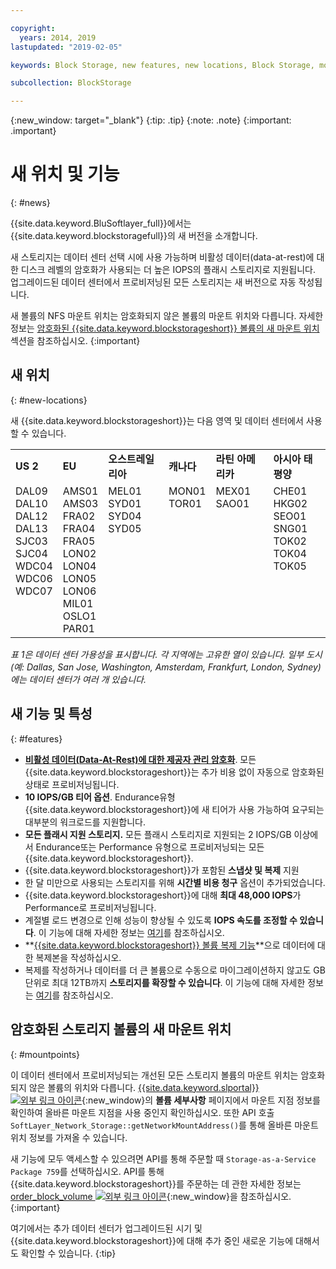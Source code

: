 ```yaml
---

copyright:
  years: 2014, 2019
lastupdated: "2019-02-05"

keywords: Block Storage, new features, new locations, Block Storage, mount point changes, select data centers, ISCSI,

subcollection: BlockStorage

---
```

{:new_window: target="_blank"}
{:tip: .tip}
{:note: .note}
{:important: .important}

# 새 위치 및 기능
{: #news}

{{site.data.keyword.BluSoftlayer_full}}에서는 {{site.data.keyword.blockstoragefull}}의 새 버전을 소개합니다.

새 스토리지는 데이터 센터 선택 시에 사용 가능하며 비활성 데이터(data-at-rest)에 대한 디스크 레벨의 암호화가 사용되는 더 높은 IOPS의 플래시 스토리지로 지원됩니다. 업그레이드된 데이터 센터에서 프로비저닝된 모든 스토리지는 새 버전으로 자동 작성됩니다.

새 볼륨의 NFS 마운트 위치는 암호화되지 않은 볼륨의 마운트 위치와 다릅니다. 자세한 정보는 [암호화된 {{site.data.keyword.blockstorageshort}} 볼륨의 새 마운트 위치](#mountpoints) 섹션을 참조하십시오.
{:important}

## 새 위치
{: #new-locations}

새 {{site.data.keyword.blockstorageshort}}는 다음 영역 및 데이터 센터에서 사용할 수 있습니다.
<table role="presentation">
  <tr>
    <td><strong>US 2</strong></td>
    <td><strong>EU</strong></td>
    <td><strong>오스트레일리아</strong></td>
    <td><strong>캐나다</strong></td>
    <td><strong>라틴 아메리카</strong></td>
    <td><strong>아시아 태평양</strong></td>
  </tr>
  <tr>
    <td>DAL09<br />
	DAL10<br />
	DAL12<br />
	DAL13<br />
	SJC03<br />
        SJC04<br />
	WDC04<br />
	WDC06<br />
	WDC07<br />
	<br /><br /><br />
    </td>
    <td>AMS01<br />
        AMS03<br />
	FRA02<br />
	FRA04<br />
	FRA05<br />
	LON02<br />
	LON04<br />
	LON05<br />
	LON06<br />
	MIL01<br />
	OSLO1<br />
	PAR01<br />
    </td>
    <td>MEL01<br />
        SYD01<br />
        SYD04<br />
        SYD05<br />
        <br /><br /><br /><br /><br /><br /><br /><br />
    </td>
    <td>MON01<br />
        TOR01<br />
	<br /><br /><br /><br /><br /><br /><br /><br /><br /><br />
    </td>
    <td>MEX01<br />
        SAO01<br />
	<br /><br /><br /><br /><br /><br /><br /><br /><br /><br />
    </td>
    <td>CHE01<br />
        HKG02<br />
	SEO01<br />
	SNG01<br />
        TOK02<br />
	TOK04<br />
	TOK05<br />
	<br /><br /><br /><br /><br />
    </td>
  </tr>
</table>

*표 1은 데이터 센터 가용성을 표시합니다. 각 지역에는 고유한 열이 있습니다. 일부 도시(예: Dallas, San Jose, Washington, Amsterdam, Frankfurt, London, Sydney)에는 데이터 센터가 여러 개 있습니다.*

## 새 기능 및 특성
{: #features}

- **[비활성 데이터(Data-At-Rest)에 대한 제공자 관리 암호화](/docs/infrastructure/BlockStorage?topic=BlockStorage-encryption)**.
  모든 {{site.data.keyword.blockstorageshort}}는 추가 비용 없이 자동으로 암호화된 상태로 프로비저닝됩니다.
- **10 IOPS/GB 티어 옵션**.
  Endurance유형 {{site.data.keyword.blockstorageshort}}에 새 티어가 사용 가능하여 요구되는 대부분의 워크로드를 지원합니다.
- **모든 플래시 지원 스토리지.**
  모든 플래시 스토리지로 지원되는 2 IOPS/GB 이상에서 Endurance또는 Performance 유형으로 프로비저닝되는 모든 {{site.data.keyword.blockstorageshort}}.
- {{site.data.keyword.blockstorageshort}}가 포함된 **스냅샷 및 복제** 지원
- 한 달 미만으로 사용되는 스토리지를 위해 **시간별 비용 청구** 옵션이 추가되었습니다.
- {{site.data.keyword.blockstorageshort}}에 대해 **최대 48,000 IOPS**가 Performance로 프로비저닝됩니다.
- 계절별 로드 변경으로 인해 성능이 향상될 수 있도록 **IOPS 속도를 조정할 수 있습니다**. 이 기능에 대해 자세한 정보는 [여기](/docs/infrastructure/BlockStorage?topic=BlockStorage-adjustingIOPS)를 참조하십시오.
- **[{{site.data.keyword.blockstorageshort}} 볼륨 복제 기능](/docs/infrastructure/BlockStorage?topic=BlockStorage-duplicatevolume)**으로 데이터에 대한 복제본을 작성하십시오.
- 복제를 작성하거나 데이터를 더 큰 볼륨으로 수동으로 마이그레이션하지 않고도 GB 단위로 최대 12TB까지 **스토리지를 확장할 수 있습니다**. 이 기능에 대해 자세한 정보는 [여기](/docs/infrastructure/BlockStorage?topic=BlockStorage-expandingcapacity)를 참조하십시오.

## 암호화된 스토리지 볼륨의 새 마운트 위치
{: #mountpoints}

이 데이터 센터에서 프로비저닝되는 개선된 모든 스토리지 볼륨의 마운트 위치는 암호화되지 않은 볼륨의 위치와 다릅니다. [{{site.data.keyword.slportal}} ![외부 링크 아이콘](../../icons/launch-glyph.svg "외부 링크 아이콘")](https://control.softlayer.com/){:new_window}의 **볼륨 세부사항** 페이지에서 마운트 지점 정보를 확인하여 올바른 마운트 지점을 사용 중인지 확인하십시오. 또한 API 호출 `SoftLayer_Network_Storage::getNetworkMountAddress()`를 통해 올바른 마운트 위치 정보를 가져올 수 있습니다.

새 기능에 모두 액세스할 수 있으려면 API를 통해 주문할 때 `Storage-as-a-Service Package 759`를 선택하십시오. API를 통해 {{site.data.keyword.blockstorageshort}}를 주문하는 데 관한 자세한 정보는 [order_block_volume ![외부 링크 아이콘](../../icons/launch-glyph.svg "외부 링크 아이콘")](https://softlayer-python.readthedocs.io/en/latest/api/managers/block.html#SoftLayer.managers.block.BlockStorageManager.order_block_volume){:new_window}을 참조하십시오.
{:important}

여기에서는 추가 데이터 센터가 업그레이드된 시기 및 {{site.data.keyword.blockstorageshort}}에 대해 추가 중인 새로운 기능에 대해서도 확인할 수 있습니다.
{:tip}
